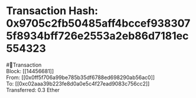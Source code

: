 
Transaction Hash: 0x9705c2fb50485aff4bccef9383075f8934bff726e2553a2eb86d7181ec554323
====================================================================================
  
#💸Transaction  
Block: [[14456681]]  
From: [[0x0ff5f706a99be785b35df6788ed698290ab56ac0]]  
To: [[0xc02aaa39b223fe8d0a0e5c4f27ead9083c756cc2]]  
Transferred: 0.3 Ether